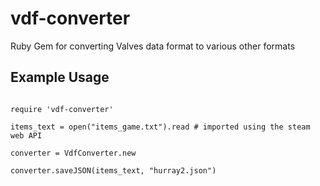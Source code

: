 # vdf-converter
Ruby Gem for converting Valves data format to various other formats

<h2>Example Usage</h2>

<code>
require 'vdf-converter'<br/>
items_text = open("items_game.txt").read # imported using the steam web API<br/>
converter = VdfConverter.new<br/>
converter.saveJSON(items_text, "hurray2.json")<br/>
</code>
